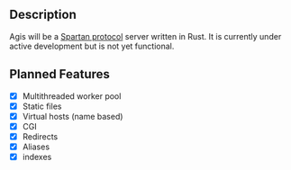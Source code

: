 ## Description
Agis will be a [Spartan protocol](https://portal.mozz.us/spartan/spartan.mozz.us/)
server written in Rust. It is currently under active development but is not yet
functional.

## Planned Features
- [x] Multithreaded worker pool
- [x] Static files
- [x] Virtual hosts (name based)
- [x] CGI
- [x] Redirects
- [x] Aliases
- [x] indexes

